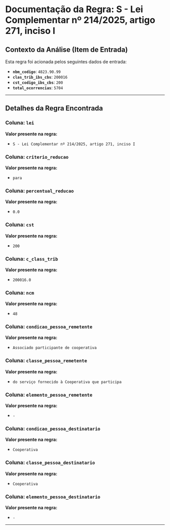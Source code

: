 # Documentação da Regra: S - Lei Complementar nº 214/2025, artigo 271, inciso I

## Contexto da Análise (Item de Entrada)

Esta regra foi acionada pelos seguintes dados de entrada:

- **`nbm_codigo`**: `4823.90.99`
- **`clas_trib_ibs_cbs`**: `200016`
- **`cst_codigo_ibs_cbs`**: `200`
- **`total_ocorrencias`**: `5704`

---

## Detalhes da Regra Encontrada

### Coluna: `lei`

**Valor presente na regra:**

- `S - Lei Complementar nº 214/2025, artigo 271, inciso I`

### Coluna: `criterio_reducao`

**Valor presente na regra:**

- `para`

### Coluna: `percentual_reducao`

**Valor presente na regra:**

- `0.0`

### Coluna: `cst`

**Valor presente na regra:**

- `200`

### Coluna: `c_class_trib`

**Valor presente na regra:**

- `200016.0`

### Coluna: `ncm`

**Valor presente na regra:**

- `48`

### Coluna: `condicao_pessoa_remetente`

**Valor presente na regra:**

- `Associado participante de cooperativa`

### Coluna: `classe_pessoa_remetente`

**Valor presente na regra:**

- `do serviço fornecido à Cooperativa que participa`

### Coluna: `elemento_pessoa_remetente`

**Valor presente na regra:**

- ` - `

### Coluna: `condicao_pessoa_destinatario`

**Valor presente na regra:**

- `Cooperativa`

### Coluna: `classe_pessoa_destinatario`

**Valor presente na regra:**

- `Cooperativa`

### Coluna: `elemento_pessoa_destinatario`

**Valor presente na regra:**

- ` - `

---

